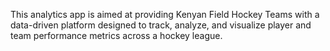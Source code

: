 This analytics app is aimed at providing Kenyan Field Hockey Teams with a data-driven platform designed to track, analyze, and visualize player and team performance metrics across a hockey league. 

